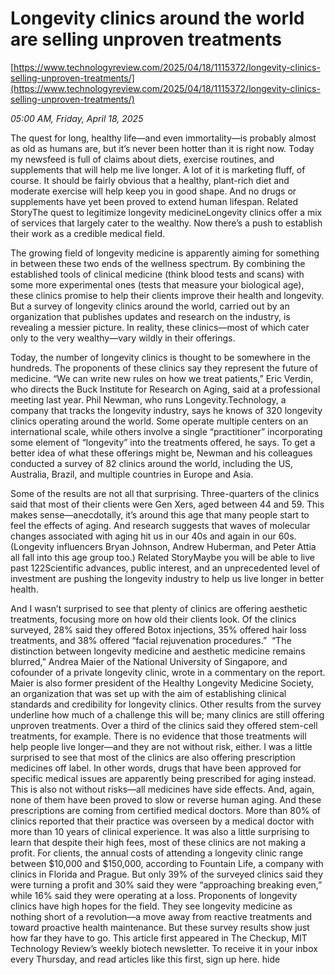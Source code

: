 # Longevity clinics around the world are selling unproven treatments

[https://www.technologyreview.com/2025/04/18/1115372/longevity-clinics-selling-unproven-treatments/](https://www.technologyreview.com/2025/04/18/1115372/longevity-clinics-selling-unproven-treatments/)

*05:00 AM, Friday, April 18, 2025*

The quest for long, healthy life—and even immortality—is probably almost as old as humans are, but it’s never been hotter than it is right now. Today my newsfeed is full of claims about diets, exercise routines, and supplements that will help me live longer. A lot of it is marketing fluff, of course. It should be fairly obvious that a healthy, plant-rich diet and moderate exercise will help keep you in good shape. And no drugs or supplements have yet been proved to extend human lifespan. Related StoryThe quest to legitimize longevity medicineLongevity clinics offer a mix of services that largely cater to the wealthy. Now there’s a push to establish their work as a credible medical field.

The growing field of longevity medicine is apparently aiming for something in between these two ends of the wellness spectrum. By combining the established tools of clinical medicine (think blood tests and scans) with some more experimental ones (tests that measure your biological age), these clinics promise to help their clients improve their health and longevity. But a survey of longevity clinics around the world, carried out by an organization that publishes updates and research on the industry, is revealing a messier picture. In reality, these clinics—most of which cater only to the very wealthy—vary wildly in their offerings.

Today, the number of longevity clinics is thought to be somewhere in the hundreds. The proponents of these clinics say they represent the future of medicine. “We can write new rules on how we treat patients,” Eric Verdin, who directs the Buck Institute for Research on Aging, said at a professional meeting last year. Phil Newman, who runs Longevity.Technology, a company that tracks the longevity industry, says he knows of 320 longevity clinics operating around the world. Some operate multiple centers on an international scale, while others involve a single “practitioner” incorporating some element of “longevity” into the treatments offered, he says. To get a better idea of what these offerings might be, Newman and his colleagues conducted a survey of 82 clinics around the world, including the US, Australia, Brazil, and multiple countries in Europe and Asia.

Some of the results are not all that surprising. Three-quarters of the clinics said that most of their clients were Gen Xers, aged between 44 and 59. This makes sense—anecdotally, it’s around this age that many people start to feel the effects of aging. And research suggests that waves of molecular changes associated with aging hit us in our 40s and again in our 60s. (Longevity influencers Bryan Johnson, Andrew Huberman, and Peter Attia all fall into this age group too.) Related StoryMaybe you will be able to live past 122Scientific advances, public interest, and an unprecedented level of investment are pushing the longevity industry to help us live longer in better health.

And I wasn’t surprised to see that plenty of clinics are offering aesthetic treatments, focusing more on how old their clients look. Of the clinics surveyed, 28% said they offered Botox injections, 35% offered hair loss treatments, and 38% offered “facial rejuvenation procedures.”  “The distinction between longevity medicine and aesthetic medicine remains blurred,” Andrea Maier of the National University of Singapore, and cofounder of a private longevity clinic, wrote in a commentary on the report. Maier is also former president of the Healthy Longevity Medicine Society, an organization that was set up with the aim of establishing clinical standards and credibility for longevity clinics. Other results from the survey underline how much of a challenge this will be; many clinics are still offering unproven treatments. Over a third of the clinics said they offered stem-cell treatments, for example. There is no evidence that those treatments will help people live longer—and they are not without risk, either. I was a little surprised to see that most of the clinics are also offering prescription medicines off label. In other words, drugs that have been approved for specific medical issues are apparently being prescribed for aging instead. This is also not without risks—all medicines have side effects. And, again, none of them have been proved to slow or reverse human aging. And these prescriptions are coming from certified medical doctors. More than 80% of clinics reported that their practice was overseen by a medical doctor with more than 10 years of clinical experience. It was also a little surprising to learn that despite their high fees, most of these clinics are not making a profit. For clients, the annual costs of attending a longevity clinic range between $10,000 and $150,000, according to Fountain Life, a company with clinics in Florida and Prague. But only 39% of the surveyed clinics said they were turning a profit and 30% said they were “approaching breaking even,” while 16% said they were operating at a loss. Proponents of longevity clinics have high hopes for the field. They see longevity medicine as nothing short of a revolution—a move away from reactive treatments and toward proactive health maintenance. But these survey results show just how far they have to go. This article first appeared in The Checkup, MIT Technology Review’s weekly biotech newsletter. To receive it in your inbox every Thursday, and read articles like this first, sign up here. hide

